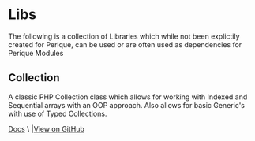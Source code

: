 # Libs

The following is a collection of Libraries which while not been explictily created for Perique, can be used or are often used as dependencies for Perique Modules

## Collection

A classic PHP Collection class which allows for working with Indexed and Sequential arrays with an OOP approach. Also allows for basic Generic's with use of Typed Collections.

[Docs](Collection/README.md) \ |[View on GitHub](https://github.com/Pink-Crab/Collection)
